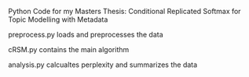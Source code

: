 Python Code for my Masters Thesis: Conditional Replicated Softmax for Topic Modelling with Metadata

preprocess.py loads and preprocesses the data

cRSM.py contains the main algorithm 

analysis.py calcualtes perplexity and summarizes the data 
